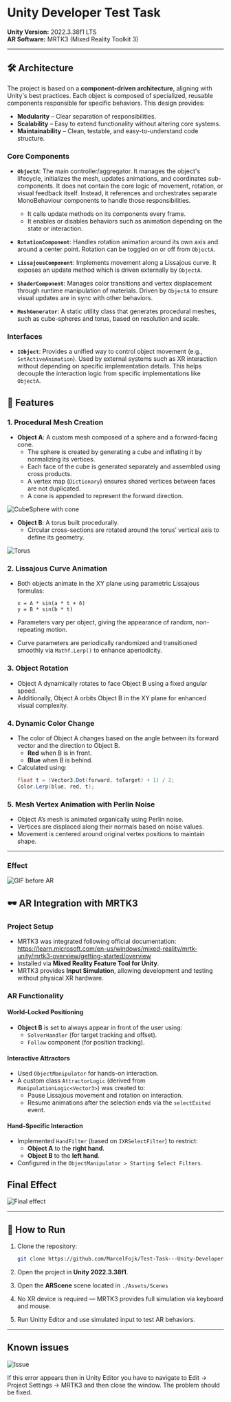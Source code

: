 # Unity Developer Test Task

**Unity Version:** 2022.3.38f1 LTS  
**AR Software:** MRTK3 (Mixed Reality Toolkit 3)

---

## 🛠️ Architecture

The project is based on a **component-driven architecture**, aligning with Unity's best practices. Each object is composed of specialized, reusable components responsible for specific behaviors. This design provides:

* **Modularity** – Clear separation of responsibilities.
* **Scalability** – Easy to extend functionality without altering core systems.
* **Maintainability** – Clean, testable, and easy-to-understand code structure.

### Core Components

* **`ObjectA`**: The main controller/aggregator. It manages the object's lifecycle, initializes the mesh, updates animations, and coordinates sub-components. It does not contain the core logic of movement, rotation, or visual feedback itself. Instead, it references and orchestrates separate MonoBehaviour components to handle those responsibilities.

  * It calls update methods on its components every frame.
  * It enables or disables behaviors such as animation depending on the state or interaction.

* **`RotationComponent`**: Handles rotation animation around its own axis and around a center point. Rotation can be toggled on or off from `ObjectA`.

* **`LissajousComponent`**: Implements movement along a Lissajous curve. It exposes an update method which is driven externally by `ObjectA`.

* **`ShaderComponent`**: Manages color transitions and vertex displacement through runtime manipulation of materials. Driven by `ObjectA` to ensure visual updates are in sync with other behaviors.

* **`MeshGenerator`**: A static utility class that generates procedural meshes, such as cube-spheres and torus, based on resolution and scale.

### Interfaces

* **`IObject`**: Provides a unified way to control object movement (e.g., `SetActiveAnimation`). Used by external systems such as XR interaction without depending on specific implementation details. This helps decouple the interaction logic from specific implementations like `ObjectA`.


## 🚀 Features

### 1. Procedural Mesh Creation

- **Object A**: A custom mesh composed of a sphere and a forward-facing cone.
  - The sphere is created by generating a cube and inflating it by normalizing its vertices.
  - Each face of the cube is generated separately and assembled using cross products.
  - A vertex map (`Dictionary`) ensures shared vertices between faces are not duplicated.
  - A cone is appended to represent the forward direction.

![CubeSphere with cone](ReadmeMedia/CubeSphere_with_cone.png)

- **Object B**: A torus built procedurally.
  - Circular cross-sections are rotated around the torus’ vertical axis to define its geometry.

![Torus](ReadmeMedia/Torus.png)

### 2. Lissajous Curve Animation

- Both objects animate in the XY plane using parametric Lissajous formulas:
  ```
  x = A * sin(a * t + δ)
  y = B * sin(b * t)
  ```

- Parameters vary per object, giving the appearance of random, non-repeating motion.
- Curve parameters are periodically randomized and transitioned smoothly via `Mathf.Lerp()` to enhance aperiodicity.

### 3. Object Rotation

- Object A dynamically rotates to face Object B using a fixed angular speed.
- Additionally, Object A orbits Object B in the XY plane for enhanced visual complexity.

### 4. Dynamic Color Change

- The color of Object A changes based on the angle between its forward vector and the direction to Object B.
  - **Red** when B is in front.
  - **Blue** when B is behind.
- Calculated using:
  ```csharp
  float t = (Vector3.Dot(forward, toTarget) + 1) / 2;
  Color.Lerp(blue, red, t);
  ```

### 5. Mesh Vertex Animation with Perlin Noise

- Object A’s mesh is animated organically using Perlin noise.
- Vertices are displaced along their normals based on noise values.
- Movement is centered around original vertex positions to maintain shape.

---

### Effect

![GIF before AR](ReadmeMedia/Effect.gif)

## 🕶️ AR Integration with MRTK3

### Project Setup

- MRTK3 was integrated following official documentation:  
  https://learn.microsoft.com/en-us/windows/mixed-reality/mrtk-unity/mrtk3-overview/getting-started/overview
- Installed via **Mixed Reality Feature Tool for Unity**.
- MRTK3 provides **Input Simulation**, allowing development and testing without physical XR hardware.

### AR Functionality

#### World-Locked Positioning

- **Object B** is set to always appear in front of the user using:
  - `SolverHandler` (for target tracking and offset).
  - `Follow` component (for position tracking).

#### Interactive Attractors

- Used `ObjectManipulator` for hands-on interaction.
- A custom class `AttractorLogic` (derived from `ManipulationLogic<Vector3>`) was created to:
  - Pause Lissajous movement and rotation on interaction.
  - Resume animations after the selection ends via the `selectExited` event.

#### Hand-Specific Interaction

- Implemented `HandFilter` (based on `IXRSelectFilter`) to restrict:
  - **Object A** to the **right hand**.
  - **Object B** to the **left hand**.
- Configured in the `ObjectManipulator > Starting Select Filters`.

## Final Effect

![Final effect](ReadmeMedia/FinalEffect.gif)

---

## 🧪 How to Run

1. Clone the repository:
   ```bash
   git clone https://github.com/MarcelFojk/Test-Task---Unity-Developer.git
   ```

2. Open the project in **Unity 2022.3.38f1**.

3. Open the **ARScene** scene located in ```./Assets/Scenes```

4. No XR device is required — MRTK3 provides full simulation via keyboard and mouse.

5. Run Unitty Editor and use simulated input to test AR behaviors.

---

## Known issues

![Issue](ReadmeMedia/Issue.png)

If this error appears then in Unity Editor you have to navigate to Edit -> Project Settings -> MRTK3 and then close the window. The problem should be fixed.
